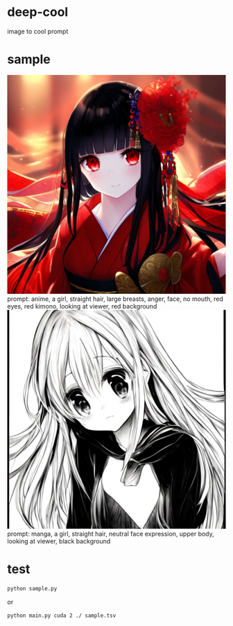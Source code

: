 # deep-cool
image to cool prompt

# sample
![anime](an%20anime%20girl.png)
prompt: anime, a girl, straight hair, large breasts, anger, face, no mouth, red eyes, red kimono, looking at viewer, red background
![manga](a%20manga%20girl.png)
prompt: manga, a girl, straight hair, neutral face expression, upper body, looking at viewer, black background

# test
```bash
python sample.py
```

or

```bash
python main.py cuda 2 ./ sample.tsv
```